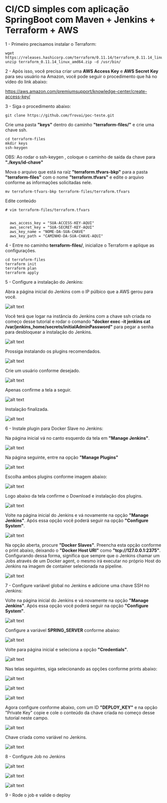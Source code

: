 # CI/CD simples com aplicação SpringBoot com Maven + Jenkins + Terraform + AWS
1 - Primeiro precisamos instalar o Terraform:

```
wget https://releases.hashicorp.com/terraform/0.11.14/terraform_0.11.14_linux_amd64.zip
unzip terraform_0.11.14_linux_amd64.zip -d /usr/bin/
```
2 - Após isso, você precisa criar uma **AWS Access Key** e **AWS Secret Key** para seu usuário na Amazon, você pode seguir o procedimento que há no vídeo do link abaixo:

https://aws.amazon.com/premiumsupport/knowledge-center/create-access-key/

3 - Siga o procedimento abaixo:

```
git clone https://github.com/frovai/poc-teste.git
```
Crie uma pasta **"keys"** dentro do caminho **"terraform-files/"** e crie uma chave ssh.

```
cd terraform-files
mkdir keys
ssh-keygen
```
OBS: Ao rodar o ssh-keygen , coloque o caminho de saída da chave para **"./keys/id-chave"**

Mova o arquivo que está na raíz **"terraform.tfvars-bkp"** para a pasta **"terraform-files"** com o nome **"terraform.tfvars"** e edite o arquivo conforme as informações solicitadas nele.
```
mv terraform-tfvars-bkp terraform-files/terraform.tfvars
```
Edite conteúdo
```
# vim terraform-files/terraform.tfvars


  aws_access_key = "SUA-ACCESS-KEY-AQUI"
  aws_secret_key = "SUA-SECRET-KEY-AQUI"
  aws_key_name = "NOME-DA-SUA-CHAVE"
  aws_key_path = "CAMINHO-DA-SUA-CHAVE-AQUI"
```

4 - Entre no caminho **terraform-files/**, inicialize o Terraform e aplique as configurações.

```
cd terraform-files
terraform init
terraform plan
terraform apply
```

5 - Configure a instalação do Jenkins:

Abra a página inicial do Jenkins com o IP púlbico que a AWS gerou para você.

![alt text](https://github.com/frovai/poc-teste/blob/develop/images/Unlock-Jenkins.png)

Você terá que logar na instância do Jenkins com a chave ssh criada no começo desse tutorial e rodar o comando **"docker exec -it jenkins cat /var/jenkins_home/secrets/initialAdminPassword"** para pegar a senha para desbloquear a instalação do Jenkins.

![alt text](https://github.com/frovai/poc-teste/blob/develop/images/InitialAdminPassword-Jenkins.png)

Prossiga instalando os plugins recomendados.

![alt text](https://github.com/frovai/poc-teste/blob/develop/images/Install-suggested-plugins.png)

Crie um usuário conforme desejado.

![alt text](https://github.com/frovai/poc-teste/blob/develop/images/Create-First-Admin-User.png)

Apenas confirme a tela a seguir.

![alt text](https://github.com/frovai/poc-teste/blob/develop/images/Instance-Configuration.png)

Instalação finalizada.

![alt text](https://github.com/frovai/poc-teste/blob/develop/images/Instalado-OK.png)

6 - Instale plugin para Docker Slave no Jenkins:

Na página inicial vá no canto esquerdo da tela em **"Manage Jenkins"**.

![alt text](https://github.com/frovai/poc-teste/blob/develop/images/manage-jenkins.png)

Na página seguinte, entre na opção **"Manage Plugins"**

![alt text](https://github.com/frovai/poc-teste/blob/develop/images/manage-plugins.png)

Escolha ambos plugins conforme imagem abaixo:

![alt text](https://github.com/frovai/poc-teste/blob/develop/images/plugins-docker.png)

Logo abaixo da tela confirme o Download e instalação dos plugins.

![alt text](https://github.com/frovai/poc-teste/blob/develop/images/Download-install-plugins.png)

Volte na página inicial do Jenkins e vá novamente na opção **"Manage Jenkins"**. Após essa opção você poderá seguir na opção **"Configure System"**.

![alt text](https://github.com/frovai/poc-teste/blob/develop/images/Configure-System.png)

Na opção aberta, procure **"Docker Slaves"**. Preencha esta opção conforme o print abaixo, deixando o **"Docker Host URI"** como **"tcp://127.0.0.1:2375"**. Configurando dessa forma, significa que sempre que o Jenkins chamar um Jobs através de um Docker agent, o mesmo irá executar no próprio Host do Jenkins na imagem de container selecionada na pipeline.

![alt text](https://github.com/frovai/poc-teste/blob/develop/images/Docker-slave-configura.png)


7 - Configure variável global no Jenkins e adicione uma chave SSH no Jenkins:

Volte na página inicial do Jenkins e vá novamente na opção **"Manage Jenkins"**. Após essa opção você poderá seguir na opção **"Configure System"**.

![alt text](https://github.com/frovai/poc-teste/blob/develop/images/Configure-System.png)

Configure a variável **SPRING_SERVER** conforme abaixo:

![alt text](https://github.com/frovai/poc-teste/blob/develop/images/Global-Spring-Server.png)

Volte para página inicial e seleciona a opção **"Credentials"**.

![alt text](https://github.com/frovai/poc-teste/blob/develop/images/Credentials.png)

Nas telas seguintes, siga selecionando as opções conforme prints abaixo:

![alt text](https://github.com/frovai/poc-teste/blob/develop/images/Credentials-Jenkins.png)

![alt text](https://github.com/frovai/poc-teste/blob/develop/images/Credentials-System-Globalcredentials.png)

![alt text](https://github.com/frovai/poc-teste/blob/develop/images/Jenkins%3ECredentials%3ESystem%3EGlobalCredentials%3EAddCredentials.png)

Agora configure conforme abaixo, com um ID **"DEPLOY_KEY"** e na opção "Private Key" copie e cole o conteúdo da chave criada no começo desse tutorial neste campo.

![alt text](https://github.com/frovai/poc-teste/blob/develop/images/SSH-PrivateKey%3EDeploy-key.png)

Chave criada como variável no Jenkins.

![alt text](https://github.com/frovai/poc-teste/blob/develop/images/Chave-SSH-criada-Jenkins.png)

8 - Configure Job no Jenkins

![alt text](https://github.com/frovai/poc-teste/blob/develop/images/Create-Pipeline.png)

![alt text](https://github.com/frovai/poc-teste/blob/develop/images/Build-Triggers-5em5min.png)

![alt text](https://github.com/frovai/poc-teste/blob/develop/images/Pipeline-pipeline-scm.png)

9 - Rode o job e valide o deploy

